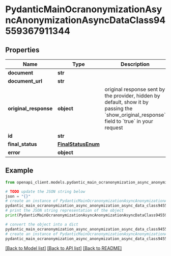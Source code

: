 # PydanticMainOcranonymizationAsyncAnonymizationAsyncDataClass94559367911344


## Properties

Name | Type | Description | Notes
------------ | ------------- | ------------- | -------------
**document** | **str** |  | 
**document_url** | **str** |  | 
**original_response** | **object** | original response sent by the provider, hidden by default, show it by passing the &#x60;show_original_response&#x60; field to &#x60;true&#x60; in your request | [optional] 
**id** | **str** |  | 
**final_status** | [**FinalStatusEnum**](FinalStatusEnum.md) |  | 
**error** | **object** |  | [optional] 

## Example

```python
from openapi_client.models.pydantic_main_ocranonymization_async_anonymization_async_data_class94559367911344 import PydanticMainOcranonymizationAsyncAnonymizationAsyncDataClass94559367911344

# TODO update the JSON string below
json = "{}"
# create an instance of PydanticMainOcranonymizationAsyncAnonymizationAsyncDataClass94559367911344 from a JSON string
pydantic_main_ocranonymization_async_anonymization_async_data_class94559367911344_instance = PydanticMainOcranonymizationAsyncAnonymizationAsyncDataClass94559367911344.from_json(json)
# print the JSON string representation of the object
print(PydanticMainOcranonymizationAsyncAnonymizationAsyncDataClass94559367911344.to_json())

# convert the object into a dict
pydantic_main_ocranonymization_async_anonymization_async_data_class94559367911344_dict = pydantic_main_ocranonymization_async_anonymization_async_data_class94559367911344_instance.to_dict()
# create an instance of PydanticMainOcranonymizationAsyncAnonymizationAsyncDataClass94559367911344 from a dict
pydantic_main_ocranonymization_async_anonymization_async_data_class94559367911344_form_dict = pydantic_main_ocranonymization_async_anonymization_async_data_class94559367911344.from_dict(pydantic_main_ocranonymization_async_anonymization_async_data_class94559367911344_dict)
```
[[Back to Model list]](../README.md#documentation-for-models) [[Back to API list]](../README.md#documentation-for-api-endpoints) [[Back to README]](../README.md)


